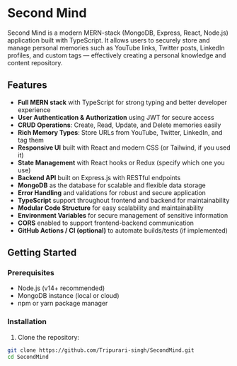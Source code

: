 # Second Mind

Second Mind is a modern MERN-stack (MongoDB, Express, React, Node.js) application built with TypeScript. It allows users to securely store and manage personal memories such as YouTube links, Twitter posts, LinkedIn profiles, and custom tags — effectively creating a personal knowledge and content repository.

## Features

- **Full MERN stack** with TypeScript for strong typing and better developer experience
- **User Authentication & Authorization** using JWT for secure access
- **CRUD Operations**: Create, Read, Update, and Delete memories easily
- **Rich Memory Types**: Store URLs from YouTube, Twitter, LinkedIn, and tag them
- **Responsive UI** built with React and modern CSS (or Tailwind, if you used it)
- **State Management** with React hooks or Redux (specify which one you use)
- **Backend API** built on Express.js with RESTful endpoints
- **MongoDB** as the database for scalable and flexible data storage
- **Error Handling** and validations for robust and secure application
- **TypeScript** support throughout frontend and backend for maintainability
- **Modular Code Structure** for easy scalability and maintainability
- **Environment Variables** for secure management of sensitive information
- **CORS** enabled to support frontend-backend communication
- **GitHub Actions / CI (optional)** to automate builds/tests (if implemented)

## Getting Started

### Prerequisites

- Node.js (v14+ recommended)
- MongoDB instance (local or cloud)
- npm or yarn package manager

### Installation

1. Clone the repository:

```bash
git clone https://github.com/Tripurari-singh/SecondMind.git
cd SecondMind
